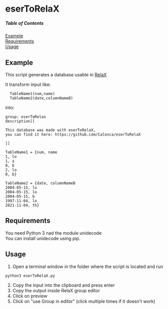 # eserToRelaX
##### Table of Contents  
[Example](#example)  
[Requirements](#requirements)  
[Usage](#usage)
    

## Example
This script generates a database usable in [RelaX](http://dbis-uibk.github.io/relax/landing) 

It transform input like:

```
  TableName1(num,name)
  TableName2(date,columnNameB)
```

into:

```
group: eserToRelax
description[[

This database was made with eserToRelaX,
you can find it here: https://github.com/Calonca/eserToRelaX

]]

TableName1 = {num, name
1, lo
1, a
0, b
2, lo
0, b}

TableName2 = {date, columnNameB
2004-05-15, lo
2004-05-15, lo
2004-05-15, b
1997-11-04, lo
2021-11-04, th}
```

## Requirements
You need Python 3 nad the module unidecode<br>
You can install unidecode using pip.


## Usage
1. Open a terminal window in the folder where the script is located and run

```
python3 eserToRelaX.py
```

2. Copy the input into the clipboard and press enter
3. Copy the output inside RelaX group editor
4. Click on preview
5. Click on "use Group in editor" (click multiple times if it doesn't work)
